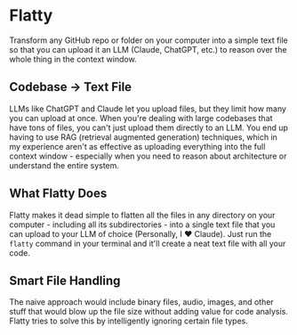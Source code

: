 # Flatty
Transform any GitHub repo or folder on your computer into a simple text file so that you can upload it an LLM (Claude, ChatGPT, etc.) to reason over the whole thing in the context window.

## Codebase → Text File

LLMs like ChatGPT and Claude let you upload files, but they limit how many you can upload at once. When you're dealing with large codebases that have tons of files, you can't just upload them directly to an LLM. You end up having to use RAG (retrieval augmented generation) techniques, which in my experience aren't as effective as uploading everything into the full context window - especially when you need to reason about architecture or understand the entire system.

## What Flatty Does

Flatty makes it dead simple to flatten all the files in any directory on your computer - including all its subdirectories - into a single text file that you can upload to your LLM of choice (Personally, I ❤️ Claude). Just run the `flatty` command in your terminal and it'll create a neat text file with all your code.

## Smart File Handling

The naive approach would include binary files, audio, images, and other stuff that would blow up the file size without adding value for code analysis. Flatty tries to solve this by intelligently ignoring certain file types.
